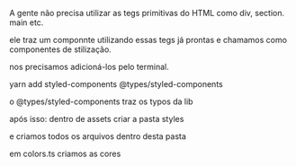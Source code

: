 A gente não precisa utilizar as tegs primitivas do HTML como div, section. main etc.

ele traz um componnte utilizando essas tegs já prontas e chamamos como componentes de stilização.

nos precisamos adicioná-los pelo terminal.

yarn add styled-components @types/styled-components

o @types/styled-components traz os typos da lib



após isso: dentro de assets criar a pasta styles
 
 e criamos todos os arquivos dentro desta pasta 

 em colors.ts criamos as cores 
